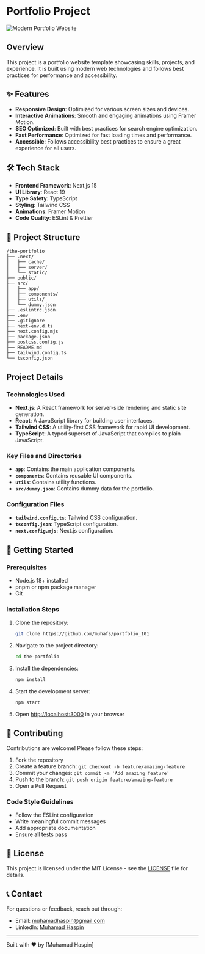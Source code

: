 # Portfolio Project

![Modern Portfolio Website](https://github.com/user-attachments/assets/4f82669c-9a5a-4761-a927-2f54f0f64169)

## Overview

This project is a portfolio website template showcasing skills, projects, and experience. It is built using modern web technologies and follows best practices for performance and accessibility.

## ✨ Features

-   **Responsive Design**: Optimized for various screen sizes and devices.
-   **Interactive Animations**: Smooth and engaging animations using Framer Motion.
-   **SEO Optimized**: Built with best practices for search engine optimization.
-   **Fast Performance**: Optimized for fast loading times and performance.
-   **Accessible**: Follows accessibility best practices to ensure a great experience for all users.

## 🛠️ Tech Stack

-   **Frontend Framework**: Next.js 15
-   **UI Library**: React 19
-   **Type Safety**: TypeScript
-   **Styling**: Tailwind CSS
-   **Animations**: Framer Motion
-   **Code Quality**: ESLint & Prettier

## 📁 Project Structure

```
/the-portfolio
├── .next/
│   ├── cache/
│   ├── server/
│   └── static/
├── public/
├── src/
│   ├── app/
│   ├── components/
│   ├── utils/
│   └── dummy.json
├── .eslintrc.json
├── .env
├── .gitignore
├── next-env.d.ts
├── next.config.mjs
├── package.json
├── postcss.config.js
├── README.md
├── tailwind.config.ts
└── tsconfig.json
```

## Project Details

### Technologies Used

-   **Next.js**: A React framework for server-side rendering and static site generation.
-   **React**: A JavaScript library for building user interfaces.
-   **Tailwind CSS**: A utility-first CSS framework for rapid UI development.
-   **TypeScript**: A typed superset of JavaScript that compiles to plain JavaScript.

### Key Files and Directories

-   **`app`**: Contains the main application components.
-   **`components`**: Contains reusable UI components.
-   **`utils`**: Contains utility functions.
-   **`src/dummy.json`**: Contains dummy data for the portfolio.

### Configuration Files

-   **`tailwind.config.ts`**: Tailwind CSS configuration.
-   **`tsconfig.json`**: TypeScript configuration.
-   **`next.config.mjs`**: Next.js configuration.

## 🚀 Getting Started

### Prerequisites

-   Node.js 18+ installed
-   pnpm or npm package manager
-   Git

### Installation Steps

1. Clone the repository:

    ```sh
    git clone https://github.com/muhafs/portfolio_101
    ```

2. Navigate to the project directory:

    ```sh
    cd the-portfolio
    ```

3. Install the dependencies:

    ```sh
    npm install
    ```

4. Start the development server:

    ```sh
    npm start
    ```

5. Open [http://localhost:3000](http://localhost:3000) in your browser

## 🤝 Contributing

Contributions are welcome! Please follow these steps:

1. Fork the repository
2. Create a feature branch: `git checkout -b feature/amazing-feature`
3. Commit your changes: `git commit -m 'Add amazing feature'`
4. Push to the branch: `git push origin feature/amazing-feature`
5. Open a Pull Request

### Code Style Guidelines

-   Follow the ESLint configuration
-   Write meaningful commit messages
-   Add appropriate documentation
-   Ensure all tests pass

## 📝 License

This project is licensed under the MIT License - see the [LICENSE](LICENSE) file for details.

## 📞 Contact

For questions or feedback, reach out through:

-   Email: muhamadhaspin@gmail.com
-   LinkedIn: [Muhamad Haspin](https://linkedin.com/in/muhafs)

---

Built with ❤️ by [Muhamad Haspin]
